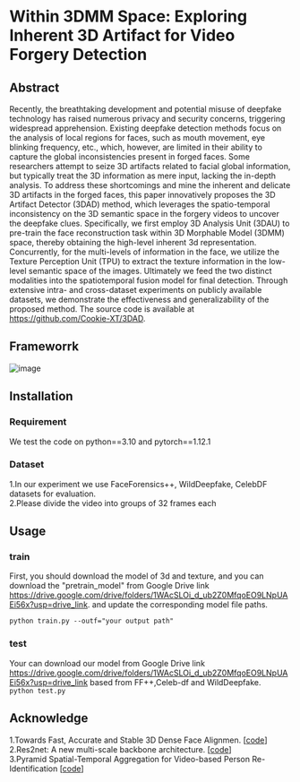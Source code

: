 # Within 3DMM Space: Exploring Inherent 3D Artifact for Video Forgery Detection
## Abstract
 Recently, the breathtaking development and potential misuse of deepfake technology has raised numerous privacy and security concerns, triggering widespread apprehension. Existing deepfake detection methods focus on the analysis of local regions for faces, such as mouth movement, eye blinking frequency, etc., which, however, are limited in their ability to capture the global inconsistencies present in forged faces. Some researchers attempt to seize 3D artifacts related to facial global information, but typically treat the 3D information as mere input, lacking the in-depth analysis. To address these shortcomings and mine the inherent and delicate 3D artifacts in the forged faces, this paper innovatively proposes the 3D Artifact Detector (3DAD) method, which leverages the spatio-temporal inconsistency on the 3D semantic space in the forgery videos to uncover the deepfake clues. Specifically, we first employ 3D Analysis Unit (3DAU) to pre-train the face reconstruction task within 3D Morphable Model (3DMM) space, thereby obtaining the high-level inherent 3d representation. Concurrently, for the multi-levels of information in the face, we utilize the Texture Perception Unit (TPU) to extract the texture information in the low-level semantic space of the images. Ultimately we feed the two distinct modalities into the spatiotemporal fusion model for final detection. Through extensive intra- and cross-dataset experiments on publicly available datasets, we demonstrate the effectiveness and generalizability of the proposed method.  The source code is available at <https://github.com/Cookie-XT/3DAD>. 
## Frameworrk
![image](https://github.com/user-attachments/assets/1ebe6a05-c156-4951-add4-a6dba073b466)
## Installation
### Requirement
We test the code on python==3.10 and pytorch==1.12.1
### Dataset
1.In our experiment we use FaceForensics++, WildDeepfake, CelebDF datasets for evaluation.\
2.Please divide the video into groups of 32 frames each
## Usage
### train
First, you should download the model of 3d and texture, and you can download the "pretrain_model" from Google Drive link <https://drive.google.com/drive/folders/1WAcSLOi_d_ub2Z0MfqoEO9LNpUAEi56x?usp=drive_link>. and update the corresponding model file paths.

`python train.py --outf="your output path"`
### test
Your can download our model from Google Drive link <https://drive.google.com/drive/folders/1WAcSLOi_d_ub2Z0MfqoEO9LNpUAEi56x?usp=drive_link>  based from FF++,Celeb-df and WildDeepfake.\
`python test.py`
## Acknowledge
1.Towards Fast, Accurate and Stable 3D Dense Face Alignmen. [[code](https://github.com/cleardusk/3DDFA_V2)] \
2.Res2net: A new multi-scale backbone architecture. [[code](https://github.com/Res2Net)]\
3.Pyramid Spatial-Temporal Aggregation for Video-based Person Re-Identification [[code](https://github.com/WangYQ9/VideoReID-PSTA)]
